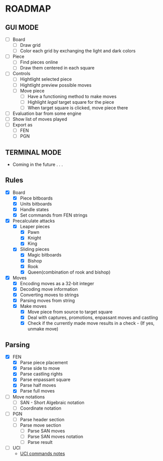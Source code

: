 # ROADMAP

## GUI MODE

- [ ] Board
  - [ ] Draw grid
  - [ ] Color each grid by exchanging the light and dark colors
- [ ] Piece
  - [ ] Find pieces online
  - [ ] Draw them centered in each square
- [ ] Controls
  - [ ] Hightlight selected piece
  - [ ] Hightlight preview possible moves
  - [ ] Move piece
    - [ ] Have a functioning method to make moves
    - [ ] Highlight _legal_ target square for the piece
    - [ ] When target square is clicked, move piece there
- [ ] Evaluation bar from some engine
- [ ] Show list of moves played
- [ ] Export as
  - [ ] FEN
  - [ ] PGN

## TERMINAL MODE

- Coming in the future . . .

## Rules

- [x] Board
  - [x] Piece bitboards
  - [x] Units bitboards
  - [x] Handle states
  - [x] Set commands from FEN strings
- [x] Precalculate attacks
  - [x] Leaper pieces
    - [x] Pawn
    - [x] Knight
    - [x] King
  - [x] Sliding pieces
    - [x] Magic bitboards
    - [x] Bishop
    - [x] Rook
    - [x] Queen(combination of rook and bishop)
- [x] Moves
  - [x] Encoding moves as a 32-bit integer
  - [x] Decoding move information
  - [x] Converting moves to strings
  - [x] Parsing moves from string
  - [x] Make moves
    - [x] Move piece from source to target square
    - [x] Deal with captures, promotions, enpassant moves and castling
    - [x] Check if the currently made move results in a check - (If yes, unmake move)

## Parsing

- [x] FEN
  - [x] Parse piece placement
  - [x] Parse side to move
  - [x] Parse castling rights
  - [x] Parse enpassant square
  - [x] Parse half moves
  - [x] Parse full moves
- [ ] Move notations
  - [ ] SAN - Short Algebraic notation
  - [ ] Coordinate notation
- [ ] PGN
  - [ ] Parse header section
  - [ ] Parse move section
    - [ ] Parse SAN moves
    - [ ] Parse SAN moves notation
    - [ ] Parse result
- [ ] UCI
  - [UCI commands notes](https://gist.github.com/aliostad/f4470274f39d29b788c1b09519e67372)
